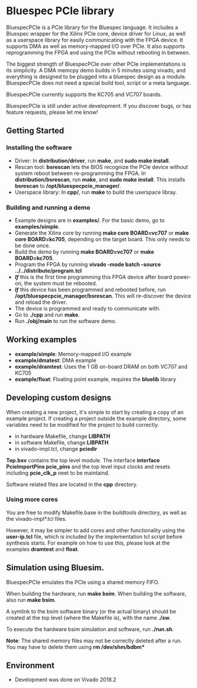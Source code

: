 # Bluespec PCIe library

BluespecPCIe is a PCIe library for the Bluespec language.
It includes a Bluespec wrapper for the Xilinx PCIe core, device driver for Linux, as well as a userspace library for easily communicating with the FPGA device.
It supports DMA as well as memory-mapped I/O over PCIe.
It also supports reprogramming the FPGA and using the PCIe without rebooting in between.

The biggest strength of BluespecPCIe over other PCIe implementations is its simplicity.
A DMA memcpy demo builds in 5 minutes using vivado, and everything is designed to be plugged into a bluespec design as a module. BluespecPCIe does not need a special build tool, script or a meta language. 

BluespecPCIe currently supports the KC705 and VC707 boards.

BluespecPCIe is still under active development. If you discover bugs, or has feature requests, please let me know!

## Getting Started

### Installing the software
- Driver: In **distribution/driver**, run **make**, and **sudo make install**.
- Rescan tool: **bsrescan** lets the BIOS recognize the PCIe device without system reboot between re-programming the FPGA. In **distribution/bsrescan**, run **make**, and **sudo make install**. This installs **bsrescan** to **/opt/bluespecpcie_manager/**.
- Userspace library: In **cpp/**, run **make** to build the userspace libray.

### Building and running a demo
- Example designs are in **examples/**. For the basic demo, go to **examples/simple**.
- Generate the Xilinx core by running **make core BOARD=vc707** or **make core BOARD=kc705**, depending on the target board. This only needs to be done once.
- Build the demo by running **make BOARD=vc707** or **make BOARD=kc705**.
- Program the FPGA by running **vivado -mode batch -source ../../distribute/program.tcl**
- **_If_** this is the first time programming this FPGA device after board power-on, the system must be rebooted.
- **_If_** this device has been programmed and rebooted before, run **/opt/bluespecpcie_manager/bsrescan**. This will re-discover the device and reload the driver.
- The device is programmed and ready to communicate with. 
- Go to **./cpp** and run **make**.
- Run **./obj/main** to run the software demo.

## Working examples

- **example/simple**: Memory-mapped I/O example
- **example/dmatest**: DMA example
- **example/dramtest**: Uses the 1 GB on-board DRAM on both VC707 and KC705
- **example/float**: Floating point example, requires the **bluelib** library


## Developing custom designs

When creating a new project, it's simple to start by creating a copy of an example project. 
If creating a project outside the example directory, some variables need to be modified for the project to build correctly.

- in hardware Makefile, change **LIBPATH**
- in software Makefile, change **LIBPATH**
- in vivado-impl.tcl, change **pciedir**

**Top.bsv** contains the top level module. The interface **interface PcieImportPins pcie_pins** and the top level input clocks and resets including **pcie_clk_p** neet to be maintaind.

Software related files are located in the **cpp** directory.

### Using more cores

You are free to modify Makefile.base in the buildtools directory, as well as the vivado-impl\*.tcl files.

However, it may be simpler to add cores and other functionality using the **user-ip.tcl** file, which is included by the implementation tcl script before synthesis starts.
For example on how to use this, please look at the examples **dramtest** and **float**.


## Simulation using Bluesim.

BluespecPCIe emulates the PCIe using a shared memory FIFO.

When building the hardware, run **make bsim**.
When building the software, also run **make bsim**.

A symlink to the bsim software binary (or the actual binary) should be created at the top level (where the Makefile is), with the name **./sw**. 

To execute the hardware bsim simulation and software, run **./run.sh**.

**Note**: The shared memory files may not be correctly deleted after a run. You may have to delete them using **rm /dev/shm/bdbm\***

## Environment

- Development was done on Vivado 2018.2

